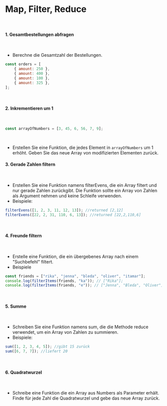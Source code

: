 # Map, Filter, Reduce
​
#### 1. Gesamtbestellungen abfragen
​
-   Berechne die Gesamtzahl der Bestellungen.
​
```javascript
const orders = [
    { amount: 250 },
    { amount: 400 },
    { amount: 100 },
    { amount: 325 },
];
```
​
#### 2. Inkrementieren um 1
​
```javascript
const arrayOfNumbers = [3, 45, 6, 56, 7, 9];
```
​
-   Erstellen Sie eine Funktion, die jedes Element in `arrayOfNumbers` um 1 erhöht. Geben Sie das neue Array von modifizierten Elementen zurück.
​
#### 3. Gerade Zahlen filtern
​
-   Erstellen Sie eine Funktion namens filterEvens, die ein Array filtert und nur gerade Zahlen zurückgibt. Die Funktion sollte ein Array von Zahlen als Argument nehmen und keine Schleife verwenden.
​
-   Beispiele:
​
```javascript
filterEvens([1, 2, 3, 11, 12, 13]); //returned [2,12]
filterEvens([22, 2, 31, 110, 6, 13]); //returned [22,2,110,6]
```
​
#### 4. Freunde filtern
​
-   Erstelle eine Funktion, die ein übergebenes Array nach einem "Suchbefehl" filtert.
​
-   Beispiele
​
```javascript
const friends = ["rika", "jenna", "bleda", "oliver", "itamar"];
console.log(filterItems(friends, "ka")); // ["Rika"];
console.log(filterItems(friends, "e")); // ["Jenna", "Bleda", "Oliver"];
```
​
#### 5. Summe
​
-   Schreiben Sie eine Funktion namens sum, die die Methode reduce verwendet, um ein Array von Zahlen zu summieren.
​
-   Beispiele:
​
```javascript
sum([1, 2, 3, 4, 5]); //gibt 15 zurück
sum([6, 7, 7]); //liefert 20
```
​
#### 6. Quadratwurzel
​
-   Schreibe eine Funktion die ein Array aus Numbers als Parameter erhält. Finde für jede Zahl die Quadratwurzel und gebe das neue Array zurück.